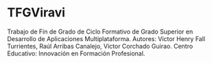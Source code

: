 # TFGViravi
Trabajo de Fin de Grado de Ciclo Formativo de Grado Superior en Desarrollo de Aplicaciones Multiplataforma. 
Autores: Víctor Henry Fall Turrientes, Raúl Arribas Canalejo, Víctor Corchado Guirao.
Centro Educativo: Innovación en Formación Profesional.
